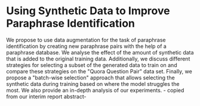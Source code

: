 # Using Synthetic Data to Improve Paraphrase Identification
We propose to use data augmentation for the task of paraphrase identification by creating new paraphrase pairs with the help of a paraphrase database. We analyse the effect of the amount of synthetic data that is added to the original training data. Additionally, we discuss different strategies for selecting a subset of the generated data to train on and compare these strategies on the "Quora Question Pair" data set. Finally, we propose a "batch-wise selection" approach that allows selecting the synthetic data during training based on where the model struggles the most. We also provide an in-depth analysis of our experiments.	- copied from our interim report abstract- 
